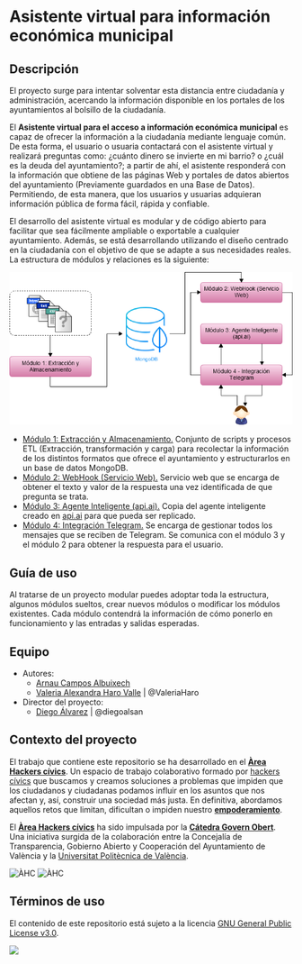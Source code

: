 # Asistente virtual para información económica municipal


## Descripción


El proyecto surge para intentar solventar esta distancia entre ciudadanía y administración, acercando la información disponible en los portales de los ayuntamientos al bolsillo de la ciudadanía.

El **Asistente virtual para el acceso a información económica municipal**  es capaz de ofrecer la información a la ciudadanía mediante lenguaje común. De esta forma, el usuario o usuaria contactará con el asistente virtual y realizará preguntas como: ¿cuánto dinero se invierte en mi barrio? o ¿cuál es la deuda del ayuntamiento?; a partir de ahí, el asistente responderá con la información que obtiene de las páginas Web y portales de datos abiertos del ayuntamiento (Previamente guardados en una Base de Datos). Permitiendo, de esta manera, que los usuarios y usuarias adquieran información pública de forma fácil, rápida y confiable.

El desarrollo del asistente virtual es  modular y de código abierto para facilitar que sea fácilmente ampliable o exportable a cualquier ayuntamiento. Además, se está desarrollando utilizando el diseño centrado en la ciudadanía con el objetivo de que se adapte a sus necesidades reales. La estructura de módulos y relaciones es la siguiente:

![Diagrama módulos](./Imagenes/Diagrama-modulos3.png)

- [Módulo 1: Extracción y Almacenamiento.](https://github.com/areahackerscivics/Chatbot_M1_Extraccion_y_Almacenamiento) Conjunto de scripts y procesos ETL (Extracción, transformación y carga) para recolectar la información de los distintos formatos que ofrece el ayuntamiento y estructurarlos en un base de datos MongoDB.
- [Módulo 2: WebHook (Servicio Web).](https://github.com/areahackerscivics/Chatbot_M2_WebHook_ServicioWeb) Servicio web que se encarga de obtener el texto y valor de la respuesta una vez identificada de que pregunta se trata.
- [Módulo 3: Agente Inteligente (api.ai).](https://github.com/areahackerscivics/Chatbot_M3_Agente_Inteligente) Copia del agente inteligente creado en [api.ai](https://api.ai/) para que pueda ser replicado.
- [Módulo 4: Integración Telegram.](https://github.com/areahackerscivics/Chatbot_M4.A_Integracion_Telegram) Se encarga de gestionar todos los mensajes que se reciben de Telegram. Se comunica con el módulo 3 y el módulo 2 para obtener la respuesta para el usuario.


## Guía de uso

Al tratarse de un proyecto modular puedes adoptar toda la estructura, algunos módulos sueltos, crear nuevos módulos o modificar los módulos existentes. Cada módulo contendrá la información de cómo ponerlo en funcionamiento y las entradas y salidas esperadas.

## Equipo

- Autores:
  - [Arnau Campos Albuixech](https://www.linkedin.com/in/arnau-campos-albuixech-759b23138)
  - [Valeria Alexandra Haro Valle](https://about.me/valexharo) | @ValeriaHaro
- Director del proyecto:
  - [Diego Álvarez](https://about.me/diegoalsan) | @diegoalsan


## Contexto del proyecto

El trabajo que contiene este repositorio se ha desarrollado en el [**Àrea Hackers cívics**](http://civichackers.cc). Un espacio de trabajo colaborativo formado por [hackers cívics](http://civichackers.webs.upv.es/conocenos/que-es-una-hacker-civicoa/) que buscamos y creamos soluciones a problemas que impiden que los ciudadanos y ciudadanas podamos influir en los asuntos que nos afectan y, así, construir una sociedad más justa. En definitiva, abordamos aquellos retos que limitan, dificultan o impiden nuestro [**empoderamiento**](http://civichackers.webs.upv.es/conocenos/una-aproximacion-al-concepto-de-empoderamiento/).

El [**Àrea Hackers cívics**](http://civichackers.cc) ha sido impulsada por la [**Cátedra Govern Obert**](http://www.upv.es/contenidos/CATGO/info/). Una iniciativa surgida de la colaboración entre la Concejalía de Transparencia, Gobierno Abierto y Cooperación del Ayuntamiento de València y la [Universitat Politècnica de València](http://www.upv.es).

  ![ÀHC](http://civichackers.webs.upv.es/wp-content/uploads/2017/02/Logo_CGO_web.png) ![ÀHC](http://civichackers.webs.upv.es/wp-content/uploads/2017/02/logo_AHC_web.png)


## Términos de uso

El contenido de este repositorio está sujeto a la licencia [GNU General Public License v3.0](https://www.gnu.org/licenses/gpl-3.0.en.html).

![](https://www.gnu.org/graphics/gplv3-127x51.png)
